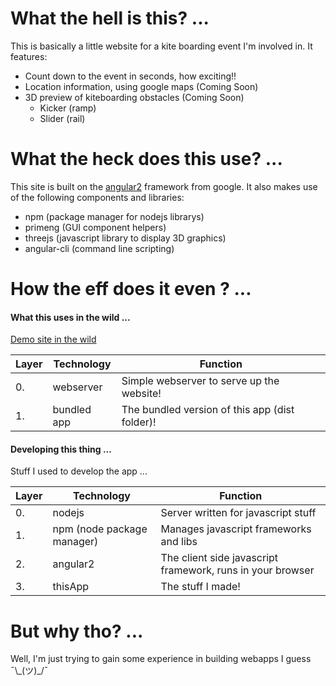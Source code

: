 # What the hell is this? ...
This is basically a little website for a kite boarding event I'm involved in. It features:
+ Count down to the event in seconds, how exciting!!
+ Location information, using google maps (Coming Soon)
+ 3D preview of kiteboarding obstacles (Coming Soon)
  + Kicker (ramp)
  + Slider (rail)

# What the heck does this use? ...
This site is built on the [angular2](https://angular.io/docs/ts/latest/) framework from google. It also makes use of the following components and libraries:
+ npm (package manager for nodejs librarys)
+ primeng (GUI component helpers)
+ threejs (javascript library to display 3D graphics)
+ angular-cli (command line scripting)

# How the eff does it even ? ...
#### What this uses in the wild ...
[Demo site in the wild](https://benwinding.github.io/angular2-wakepark-teaser/)

| Layer | Technology | Function |
| --- | --- | --- |
| 0. | webserver | Simple webserver to serve up the website! |
| 1. | bundled app | The bundled version of this app (dist folder)! |

#### Developing this thing ...
Stuff I used to develop the app ...

| Layer | Technology | Function |
| --- |--- | --- |
| 0. | nodejs | Server written for javascript stuff |
| 1. | npm (node package manager) | Manages javascript frameworks and libs |
| 2. | angular2 | The client side javascript framework, runs in your browser |
| 3. | thisApp | The stuff I made! |

# But why tho? ...
Well, I'm just trying to gain some experience in building webapps I guess ¯\\_(ツ)\_/¯
